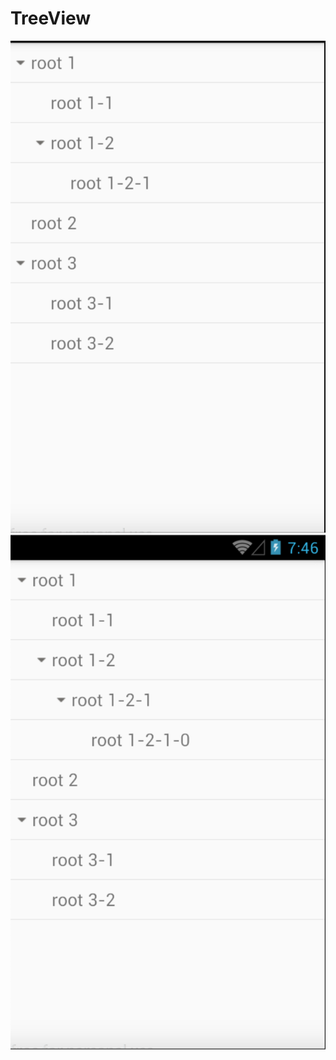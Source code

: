 # TreeView
![image](https://github.com/rayray199085/TreeView/blob/master/images/Screen%20Shot%202019-01-07%20at%207.45.32%20am.png)
![image](https://github.com/rayray199085/TreeView/blob/master/images/Screen%20Shot%202019-01-07%20at%207.45.58%20am.png)
